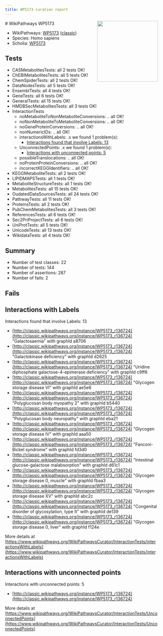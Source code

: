 ```yaml
---
title: WP5173 curation report
---
```


<img style="float: right; width: 200px" src="https://upload.wikimedia.org/wikipedia/commons/thumb/8/83/Wplogo_with_text_500.png/640px-Wplogo_with_text_500.png" />
# WikiPathways WP5173

* WikiPathways: [WP5173](https://wikipathways.org/pathways/WP5173) ([classic](https://classic.wikipathways.org/instance/WP5173))
* Species: Homo sapiens
* Scholia: [WP5173](https://scholia.toolforge.org/wikipathways/WP5173)
## Tests
* CASMetabolitesTests: all 2 tests OK!
* ChEBIMetabolitesTests: all 5 tests OK!
* ChemSpiderTests: all 2 tests OK!
* DataNodesTests: all 5 tests OK!
* EnsemblTests: all 4 tests OK!
* GeneTests: all 6 tests OK!
* GeneralTests: all 15 tests OK!
* HMDBSecMetabolitesTests: all 3 tests OK!
* InteractionTests
    * noMetaboliteToNonMetaboliteConversions: .. all OK!
    * noNonMetaboliteToMetaboliteConversions: .. all OK!
    * noGeneProteinConversions: .. all OK!
    * nonNumericIDs: .. all OK!
    * interactionsWithLabels: .x we found 1 problem(s):
        * [Interactions found that involve Labels: 13](#fe97a8bb)
    * UnconnectedPoints: .x we found 1 problem(s):
        * [Interactions with unconnected points: 5](#35a61add)
    * possibleTranslocations: .. all OK!
    * noProteinProteinConversions: .. all OK!
    * incorrectKEGGIdentifiers: .. all OK!
* KEGGMetaboliteTests: all 2 tests OK!
* LIPIDMAPSTests: all 1 tests OK!
* MetaboliteStructureTests: all 1 tests OK!
* MetabolitesTests: all 15 tests OK!
* OudatedDataSourcesTests: all 24 tests OK!
* PathwayTests: all 11 tests OK!
* ProteinsTests: all 2 tests OK!
* PubChemMetabolitesTests: all 3 tests OK!
* ReferencesTests: all 6 tests OK!
* Sec2PriProjectTests: all 6 tests OK!
* UniProtTests: all 5 tests OK!
* UnicodeTests: all 13 tests OK!
* WikidataTests: all 4 tests OK!


## Summary

* Number of test classes: 22
* Number of tests: 144
* Number of assertions: 287
* Number of fails: 2

## Fails

<a name="fe97a8bb" />

## Interactions with Labels

Interactions found that involve Labels: 13

* [http://classic.wikipathways.org/instance/WP5173_r136724](http://classic.wikipathways.org/instance/WP5173_r136724) "Galactosaemia" with graphId a8706
* [http://classic.wikipathways.org/instance/WP5173_r136724](http://classic.wikipathways.org/instance/WP5173_r136724) "Galactokinase deficiency" with graphId d2625
* [http://classic.wikipathways.org/instance/WP5173_r136724](http://classic.wikipathways.org/instance/WP5173_r136724) "Uridine diphosphate 
galactose-4-epimerase 
deficiency" with graphId c9ff6
* [http://classic.wikipathways.org/instance/WP5173_r136724](http://classic.wikipathways.org/instance/WP5173_r136724) "Glycogen storage 
disease VI" with graphId ae5e6
* [http://classic.wikipathways.org/instance/WP5173_r136724](http://classic.wikipathways.org/instance/WP5173_r136724) "Polyglucosan body myopathy 2" with graphId b5440
* [http://classic.wikipathways.org/instance/WP5173_r136724](http://classic.wikipathways.org/instance/WP5173_r136724) "Polyglucosan body
neuropathy" with graphId eba21
* [http://classic.wikipathways.org/instance/WP5173_r136724](http://classic.wikipathways.org/instance/WP5173_r136724) "Glycogen storage 
disease IV" with graphId aaa50
* [http://classic.wikipathways.org/instance/WP5173_r136724](http://classic.wikipathways.org/instance/WP5173_r136724) "Fanconi-Bickel syndrome" with graphId fd3d0
* [http://classic.wikipathways.org/instance/WP5173_r136724](http://classic.wikipathways.org/instance/WP5173_r136724) "Intestinal glucose-galactose 
malabsorption" with graphId d61c1
* [http://classic.wikipathways.org/instance/WP5173_r136724](http://classic.wikipathways.org/instance/WP5173_r136724) "Glycogen storage
disease 0, muscle" with graphId fbaa3
* [http://classic.wikipathways.org/instance/WP5173_r136724](http://classic.wikipathways.org/instance/WP5173_r136724) "Glycogen storage disease XV" with graphId abc2c
* [http://classic.wikipathways.org/instance/WP5173_r136724](http://classic.wikipathways.org/instance/WP5173_r136724) "Congenital disorder of glycosylation, 
type It" with graphId de139
* [http://classic.wikipathways.org/instance/WP5173_r136724](http://classic.wikipathways.org/instance/WP5173_r136724) "Glycogen storage
disease 0, liver" with graphId f124e


More details at [https://www.wikipathways.org/WikiPathwaysCurator/InteractionTests/interactionsWithLabels](https://www.wikipathways.org/WikiPathwaysCurator/InteractionTests/interactionsWithLabels)

<a name="35a61add" />

## Interactions with unconnected points

Interactions with unconnected points: 5

* [http://classic.wikipathways.org/instance/WP5173_r136724](http://classic.wikipathways.org/instance/WP5173_r136724)


More details at [https://www.wikipathways.org/WikiPathwaysCurator/InteractionTests/UnconnectedPoints](https://www.wikipathways.org/WikiPathwaysCurator/InteractionTests/UnconnectedPoints)

